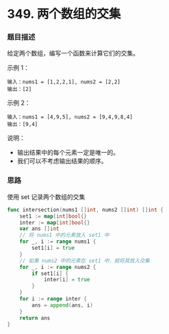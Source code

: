 # 349. 两个数组的交集


### 题目描述
给定两个数组，编写一个函数来计算它们的交集。

示例 1：
```
输入：nums1 = [1,2,2,1], nums2 = [2,2]
输出：[2]
```

示例 2：
```
输入：nums1 = [4,9,5], nums2 = [9,4,9,8,4]
输出：[9,4]
```
说明：

- 输出结果中的每个元素一定是唯一的。
- 我们可以不考虑输出结果的顺序。


### 思路

使用 set 记录两个数组的交集

```go
func intersection(nums1 []int, nums2 []int) []int {
    set1 := map[int]bool{}
    inter := map[int]bool{}
    var ans []int
    // 将 nums1 中的元素放入 set1 中
    for _, i := range nums1 {
        set1[i] = true
    }
    // 如果 nums2 中的元素在 set1 中，就将其放入交集
    for _, i := range nums2 {
        if set1[i] {
            inter[i] = true
        }
    }
    for i := range inter {
        ans = append(ans, i)
    }
    return ans
}
```